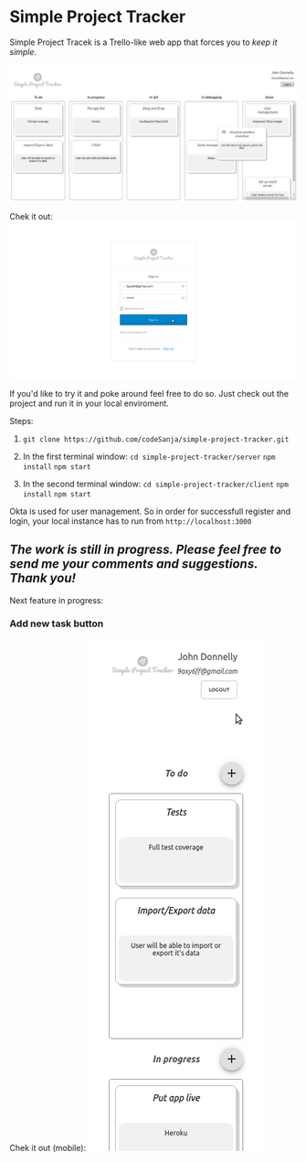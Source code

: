 # Simple Project Tracker

Simple Project Tracek is a Trello-like web app that forces you to *keep it simple*.

![alt tag](https://raw.githubusercontent.com/codeSanja/simple-project-tracker/master/screenshots/dashboard.png)


Chek it out:
![alt tag](https://raw.githubusercontent.com/codeSanja/simple-project-tracker/master/screenshots/live.gif)

If you'd like to try it and poke around feel free to do so.
Just check out the project and run it in your local enviroment.

Steps:
1. `git clone https://github.com/codeSanja/simple-project-tracker.git`

2. In the first terminal window: 
`cd simple-project-tracker/server`
`npm install`
`npm start`

3. In the second terminal window: 
`cd simple-project-tracker/client`
`npm install`
`npm start`

Okta is used for user management. So in order for successfull register and login, your local instance has to run from `http://localhost:3000`


## *The work is still in progress. Please feel free to send me your comments and suggestions. Thank you!*

Next feature in progress:
### Add new task button

Chek it out (mobile):
![alt tag](https://raw.githubusercontent.com/codeSanja/simple-project-tracker/master/screenshots/addTaskHover.gif)
